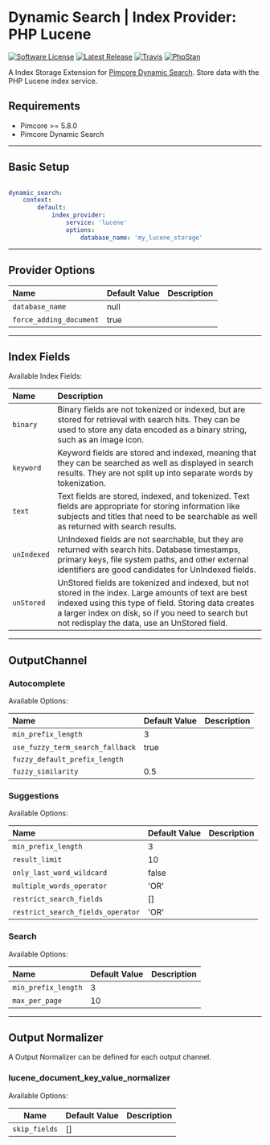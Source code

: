 # Dynamic Search | Index Provider: PHP Lucene

[![Software License](https://img.shields.io/badge/license-GPLv3-brightgreen.svg?style=flat-square)](LICENSE.md)
[![Latest Release](https://img.shields.io/packagist/v/dachcom-digital/dynamic-search-index-provider-lucene.svg?style=flat-square)](https://packagist.org/packages/dynamic-search-index-provider-lucene)
[![Travis](https://img.shields.io/travis/com/dachcom-digital/pimcore-dynamic-search-index-provider-lucene/master.svg?style=flat-square)](https://travis-ci.com/dachcom-digital/pimcore-dynamic-search-index-provider-lucene)
[![PhpStan](https://img.shields.io/badge/PHPStan-level%202-brightgreen.svg?style=flat-square)](#)

A Index Storage Extension for [Pimcore Dynamic Search](https://github.com/dachcom-digital/pimcore-dynamic-search). Store data with the PHP Lucene index service.

## Requirements
- Pimcore >= 5.8.0
- Pimcore Dynamic Search

***

## Basic Setup

```yaml

dynamic_search:
    context:
        default:
            index_provider:
                service: 'lucene'
                options:
                    database_name: 'my_lucene_storage'
```

***

## Provider Options

| Name                                 | Default Value          | Description |
|:-------------------------------------|:-----------------------|:------------|
|`database_name`                       | null                   |             |
|`force_adding_document`               | true                   |             |

***

## Index Fields

Available Index Fields:

| Name              | Description |
|:------------------|:------------|
|`binary`           | Binary fields are not tokenized or indexed, but are stored for retrieval with search hits. They can be used to store any data encoded as a binary string, such as an image icon. |
|`keyword`          | Keyword fields are stored and indexed, meaning that they can be searched as well as displayed in search results. They are not split up into separate words by tokenization. |
|`text`             | Text fields are stored, indexed, and tokenized. Text fields are appropriate for storing information like subjects and titles that need to be searchable as well as returned with search results. |
|`unIndexed`        | UnIndexed fields are not searchable, but they are returned with search hits. Database timestamps, primary keys, file system paths, and other external identifiers are good candidates for UnIndexed fields. |
|`unStored`         | UnStored fields are tokenized and indexed, but not stored in the index. Large amounts of text are best indexed using this type of field. Storing data creates a larger index on disk, so if you need to search but not redisplay the data, use an UnStored field.|

***

## OutputChannel

### Autocomplete

Available Options:

| Name                             | Default Value | Description |
|:---------------------------------|:--------------|:------------|
|`min_prefix_length`               | 3             |             |
|`use_fuzzy_term_search_fallback`  | true          |             |
|`fuzzy_default_prefix_length`     |               |             |
|`fuzzy_similarity`                | 0.5           |             |

### Suggestions

Available Options:

| Name                             | Default Value | Description |
|:---------------------------------|:--------------|:------------|
|`min_prefix_length`               | 3             |             |
|`result_limit`                    | 10            |             |
|`only_last_word_wildcard`         | false         |             |
|`multiple_words_operator`         | 'OR'          |             |
|`restrict_search_fields`          | []            |             |
|`restrict_search_fields_operator` | 'OR'          |             |

### Search

Available Options:

| Name                             | Default Value | Description |
|:---------------------------------|:--------------|:------------|
|`min_prefix_length`               | 3             |             |
|`max_per_page`                    | 10            |             |

***

## Output Normalizer

A Output Normalizer can be defined for each output channel.

### lucene_document_key_value_normalizer

Available Options:

| Name                       | Default Value | Description |
|----------------------------|---------------|-------------|
|`skip_fields`               | []            |             |
